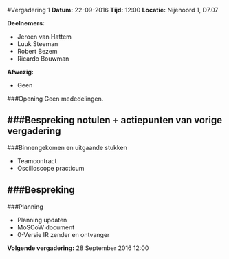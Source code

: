 #Vergadering 1
**Datum:** 22-09-2016
**Tijd:** 12:00
**Locatie:** Nijenoord 1, D7.07

**Deelnemers:**
- Jeroen van Hattem
- Luuk Steeman
- Robert Bezem
- Ricardo Bouwman

**Afwezig:**
- Geen

###Opening
Geen mededelingen.

###Bespreking notulen + actiepunten van vorige vergadering
--

###Binnengekomen en uitgaande stukken
- Teamcontract
- Oscilloscope practicum

###Bespreking
--

###Planning
- Planning updaten
- MoSCoW document
- 0-Versie IR zender en ontvanger

**Volgende vergadering:**
28 September 2016 12:00